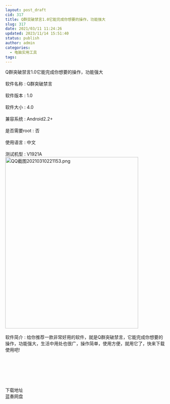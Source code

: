 ```yaml
---
layout: post_draft
cid: 317
title: Q群突破禁言1.0它能完成你想要的操作，功能强大
slug: 317
date: 2021/03/11 11:24:26
updated: 2023/11/14 15:51:40
status: publish
author: admin
categories: 
  - 电脑实用工具
tags: 
---
```



<div alt="潮男心博客 www.cnx0.com" >
				Q群突破禁言1.0它能完成你想要的操作，功能强大<br><br>
软件名称 : Q群突破禁言<br><br>
软件版本 : 1.0<br><br>
软件大小 : 4.0<br><br>
兼容系统 : Android2.2+<br><br>
是否需要root : 否<br><br>
使用语言 : 中文<br><br>
测试机型 : V1921A<br><a target="_blank" href="https://dbg123.xyz/content/uploadfile/202103/f1c01615385526.png" id="ematt:24893"><img src="https://dbg123.xyz/content/uploadfile/202103/f1c01615385526.png" title="点击查看原图" alt="QQ截图20210310221153.png" border="0" width="420" height="541"></a><br><br>
软件简介 : 给你推荐一款非常好用的软件，就是Q群突破禁言，它能完成你想要的操作，功能强大，生活中用处也很广，操作简单，使用方便，就用它了，快来下载使用吧!<br><p>
	<br></p>
<p>
	<br></p>
<p>
	<br></p>
<div class="Fengdown_tit">
	<i class="ico"></i>下载地址 
</div>
<span onclick="window.open('https://jxdbgcom.lanzous.com/ikxukms89bi');" class="Fengdown"><i class="ico"></i><i class="line"></i>蓝奏网盘</span> 			</div>
			